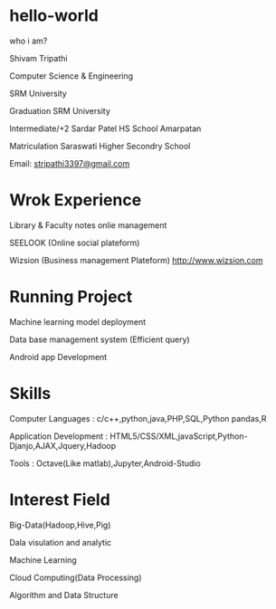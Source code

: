 # hello-world
who i am?

Shivam Tripathi

Computer Science & Engineering

SRM University

Graduation                 SRM University

Intermediate/+2            Sardar Patel HS School Amarpatan

Matriculation              Saraswati Higher Secondry School

Email: stripathi3397@gmail.com

# Wrok Experience

Library & Faculty notes onlie management

SEELOOK (Online social plateform)

Wizsion (Business management Plateform) http://www.wizsion.com

# Running Project

Machine learning model deployment

Data base management system (Efficient query)

Android app Development

# Skills

Computer Languages : 
c/c++,python,java,PHP,SQL,Python pandas,R

Application Development : 
HTML5/CSS/XML,javaScript,Python-Djanjo,AJAX,Jquery,Hadoop

Tools : 
Octave(Like matlab),Jupyter,Android-Studio

# Interest Field
Big-Data(Hadoop,Hive,Pig)

Dala visulation and analytic

Machine Learning

Cloud Computing(Data Processing)

Algorithm and Data Structure

